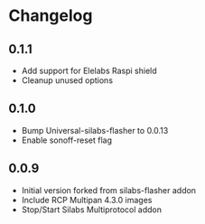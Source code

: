 # Changelog

## 0.1.1
 - Add support for Elelabs Raspi shield
 - Cleanup unused options

## 0.1.0

- Bump Universal-silabs-flasher to 0.0.13
- Enable sonoff-reset flag

## 0.0.9

- Initial version forked from silabs-flasher addon
- Include RCP Multipan 4.3.0 images
- Stop/Start Silabs Multiprotocol addon
